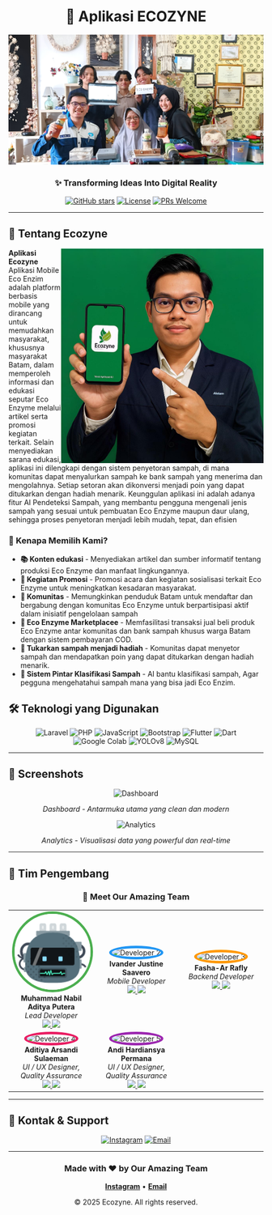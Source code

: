 <div align="center">

# 🌿 Aplikasi ECOZYNE

![Hero Banner](https://raw.githubusercontent.com/ECOZYNE/.github/main/images/hero-banner.jpg)

### ✨ Transforming Ideas Into Digital Reality

[![GitHub stars](https://img.shields.io/github/stars/yourusername/yourrepo?style=for-the-badge)](https://github.com/yourusername/yourrepo)
[![License](https://img.shields.io/badge/license-MIT-blue.svg?style=for-the-badge)](LICENSE)
[![PRs Welcome](https://img.shields.io/badge/PRs-welcome-brightgreen.svg?style=for-the-badge)](CONTRIBUTING.md)

</div>

---

## 📖 Tentang Ecozyne

<img align="right" src="https://raw.githubusercontent.com/ECOZYNE/.github/main/images/coding-workspace.jpg" width="400" alt="Coding Workspace"/>

**Aplikasi Ecozyne** Aplikasi Mobile Eco Enzim adalah platform berbasis mobile yang dirancang untuk memudahkan masyarakat, khususnya masyarakat Batam, dalam memperoleh informasi dan edukasi seputar Eco Enzyme melalui artikel serta promosi kegiatan terkait. Selain menyediakan sarana edukasi, aplikasi ini dilengkapi dengan sistem penyetoran sampah, di mana komunitas dapat menyalurkan sampah ke bank sampah yang menerima dan mengolahnya. Setiap setoran akan dikonversi menjadi poin yang dapat ditukarkan dengan hadiah menarik. Keunggulan aplikasi ini adalah adanya fitur AI Pendeteksi Sampah, yang membantu pengguna mengenali jenis sampah yang sesuai untuk pembuatan Eco Enzyme maupun daur ulang, sehingga proses penyetoran menjadi lebih mudah, tepat, dan efisien

### 🎯 Kenapa Memilih Kami?

- **📚 Konten edukasi** - Menyediakan artikel dan sumber informatif tentang produksi Eco Enzyme dan manfaat lingkungannya.
- **📢 Kegiatan Promosi** - Promosi acara dan kegiatan sosialisasi terkait Eco Enzyme untuk meningkatkan kesadaran masyarakat.
- **🤝 Komunitas** - Memungkinkan penduduk Batam untuk mendaftar dan bergabung dengan komunitas Eco Enzyme untuk berpartisipasi aktif dalam inisiatif pengelolaan sampah
- **🛒 Eco Enzyme Marketplacee** - Memfasilitasi transaksi jual beli produk Eco Enzyme antar komunitas dan bank sampah khusus warga Batam dengan sistem pembayaran COD.
- **🎁 Tukarkan sampah menjadi hadiah** - Komunitas dapat menyetor sampah dan mendapatkan poin yang dapat ditukarkan dengan hadiah menarik.
- **🤖 Sistem Pintar Klasifikasi Sampah** - AI bantu klasifikasi sampah, Agar pegguna mengehatahui sampah mana yang bisa jadi Eco Enzim.

## 🛠️ Teknologi yang Digunakan

<div align="center">

![Laravel](https://img.shields.io/badge/-Laravel-FF2D20?style=for-the-badge&logo=laravel&logoColor=white)
![PHP](https://img.shields.io/badge/-PHP-777BB4?style=for-the-badge&logo=php&logoColor=white)
![JavaScript](https://img.shields.io/badge/-JavaScript-F7DF1E?style=for-the-badge&logo=javascript&logoColor=black)
![Bootstrap](https://img.shields.io/badge/-Bootstrap-7952B3?style=for-the-badge&logo=bootstrap&logoColor=white)
![Flutter](https://img.shields.io/badge/-Flutter-02569B?style=for-the-badge&logo=flutter&logoColor=white)
![Dart](https://img.shields.io/badge/-Dart-0175C2?style=for-the-badge&logo=dart&logoColor=white)
![Google Colab](https://img.shields.io/badge/-Google%20Colab-F9AB00?style=for-the-badge&logo=google-colab&logoColor=black)
![YOLOv8](https://img.shields.io/badge/-YOLOv8-00FFFF?style=for-the-badge&logo=ai&logoColor=black)
![MySQL](https://img.shields.io/badge/-MySQL-4479A1?style=for-the-badge&logo=mysql&logoColor=white)

</div>

---


## 📸 Screenshots

<div align="center">
  <img src="./images/screenshot-dashboard.jpg" alt="Dashboard" width="80%"/>
  <p><i>Dashboard - Antarmuka utama yang clean dan modern</i></p>
</div>

<div align="center">
  <img src="./images/screenshot-analytics.jpg" alt="Analytics" width="80%"/>
  <p><i>Analytics - Visualisasi data yang powerful dan real-time</i></p>
</div>

---

## 👥 Tim Pengembang

<div align="center">

### 🌟 Meet Our Amazing Team

<table>
  <tr>
    <td align="center" width="200">
      <img src="https://raw.githubusercontent.com/ECOZYNE/.github/main/images/nabil.png" width="150" height="150" style="border-radius: 50%; border: 5px solid #4CAF50;" alt="Developer 1"/>
      <br />
      <b>Muhammad Nabil Aditya Putera</b>
      <br />
      <i>Lead Developer</i>
      <br />
      <a href="https://github.com/ahmadpratama">
        <img src="https://img.shields.io/badge/GitHub-100000?style=flat&logo=github&logoColor=white" />
      </a>
      <a href="https://linkedin.com/in/ahmadpratama">
        <img src="https://img.shields.io/badge/LinkedIn-0077B5?style=flat&logo=linkedin&logoColor=white" />
      </a>
    </td>
    <td align="center" width="200">
      <img src="./images/team/member2.jpg" width="150" height="150" style="border-radius: 50%; border: 5px solid #2196F3;" alt="Developer 2"/>
      <br />
      <b>Ivander Justine Saavero</b>
      <br />
      <i>Mobile Developer</i>
      <br />
      <a href="https://github.com/sitinurhaliza">
        <img src="https://img.shields.io/badge/GitHub-100000?style=flat&logo=github&logoColor=white" />
      </a>
      <a href="https://linkedin.com/in/sitinurhaliza">
        <img src="https://img.shields.io/badge/LinkedIn-0077B5?style=flat&logo=linkedin&logoColor=white" />
      </a>
    </td>
    <td align="center" width="200">
      <img src="./images/team/member3.jpg" width="150" height="150" style="border-radius: 50%; border: 5px solid #FF9800;" alt="Developer 3"/>
      <br />
      <b>Fasha-Ar Rafly</b>
      <br />
      <i>Backend Developer</i>
      <br />
      <a href="https://github.com/budisantoso">
        <img src="https://img.shields.io/badge/GitHub-100000?style=flat&logo=github&logoColor=white" />
      </a>
      <a href="https://linkedin.com/in/budisantoso">
        <img src="https://img.shields.io/badge/LinkedIn-0077B5?style=flat&logo=linkedin&logoColor=white" />
      </a>
    </td>
  </tr>
  <tr>
    <td align="center" width="200">
      <img src="./images/team/member4.jpg" width="150" height="150" style="border-radius: 50%; border: 5px solid #E91E63;" alt="Developer 4"/>
      <br />
      <b>Aditiya Arsandi Sulaeman</b>
      <br />
      <i>UI / UX Designer, Quality Assurance</i>
      <br />
      <a href="https://github.com/dewilestari">
        <img src="https://img.shields.io/badge/GitHub-100000?style=flat&logo=github&logoColor=white" />
      </a>
      <a href="https://linkedin.com/in/dewilestari">
        <img src="https://img.shields.io/badge/LinkedIn-0077B5?style=flat&logo=linkedin&logoColor=white" />
      </a>
    </td>
    <td align="center" width="200">
      <img src="./images/team/member5.jpg" width="150" height="150" style="border-radius: 50%; border: 5px solid #9C27B0;" alt="Developer 5"/>
      <br />
      <b>Andi Hardiansya Permana</b>
      <br />
      <i>UI / UX Designer, Quality Assurance</i>
      <br />
      <a href="https://github.com/rizkifirmansyah">
        <img src="https://img.shields.io/badge/GitHub-100000?style=flat&logo=github&logoColor=white" />
      </a>
      <a href="https://linkedin.com/in/rizkifirmansyah">
        <img src="https://img.shields.io/badge/LinkedIn-0077B5?style=flat&logo=linkedin&logoColor=white" />
      </a>
    </td>
    <td></td>
  </tr>
</table>

</div>

---

## 💬 Kontak & Support

<div align="center">

[![Instagram](https://img.shields.io/badge/Instagram-Follow-E4405F?style=for-the-badge&logo=instagram&logoColor=white)](https://instagram.com/ecozyne.id)
[![Email](https://img.shields.io/badge/Email-Contact-D14836?style=for-the-badge&logo=gmail&logoColor=white)](mailto:ecozyne@gmail.com)

</div>

---

<div align="center">

### Made with ❤️ by Our Amazing Team

**[Instagram](https://instagram.com/ecozyne.id)** • **[Email](mailto:ecozyne@gmail.com)**

© 2025 Ecozyne. All rights reserved.

</div>
